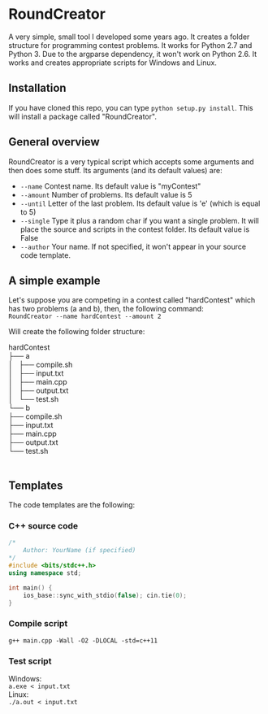 # RoundCreator
A very simple, small tool I developed some years ago. It creates a folder structure for programming contest problems. It works for Python 2.7 and Python 3.
Due to the argparse dependency, it won't work on Python 2.6. It works and creates appropriate scripts for Windows and Linux.

## Installation
If you have cloned this repo, you can type `python setup.py install`. This will install a package called "RoundCreator".
## General overview
RoundCreator is a very typical script which accepts some arguments and then does some stuff. Its arguments (and its default values) are:
* `--name` Contest name. Its default value is "myContest"
* `--amount` Number of problems. Its default value is 5
* `--until` Letter of the last problem. Its default value is 'e' (which is equal to 5)
* `--single` Type it plus a random char if you want a single problem. It will place the source and scripts in the contest folder. Its default value is False
* `--author` Your name. If not specified, it won't appear in your source code template.


## A simple example
Let's suppose you are competing in a contest called "hardContest" which has two problems (a and b), then, the following command:<br>
`RoundCreator --name hardContest --amount 2`


Will create the following folder structure:

hardContest<br>
├── a<br>
│   ├── compile.sh<br>
│   ├── input.txt<br>
│   ├── main.cpp<br>
│   ├── output.txt<br>
│   └── test.sh<br>
└── b<br>
    ├── compile.sh<br>
    ├── input.txt<br>
    ├── main.cpp<br>
    ├── output.txt<br>
    └── test.sh<br>
<br>

## Templates
The code templates are the following:
### C++ source code
```c++
/*
    Author: YourName (if specified)
*/
#include <bits/stdc++.h>
using namespace std;

int main() {
    ios_base::sync_with_stdio(false); cin.tie(0);
}
```
### Compile script
`g++ main.cpp -Wall -O2 -DLOCAL -std=c++11`

### Test script
Windows:<br>
`a.exe < input.txt`<br>
Linux:<br>
`./a.out < input.txt`

